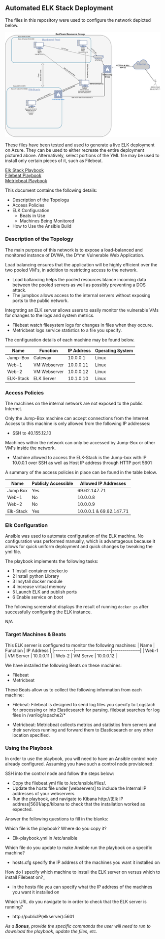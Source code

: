 ## Automated ELK Stack Deployment

The files in this repository were used to configure the network depicted below.

![Diagrams/RedTeam.drawio.png](Diagrams/RedTeam.drawio.png)

These files have been tested and used to generate a live ELK deployment on Azure. They can be used to either recreate the entire deployment pictured above. Alternatively, select portions of the YML file may be used to install only certain pieces of it, such as Filebeat.

[Elk Stack Playbook](Ansible/Elk-Install.yml)  
[Filebeat Playbook](Ansible/filebeat.yml)  
[Metricbeat Playbook](Ansible/metricbeat-install.yml) 

This document contains the following details:
- Description of the Topologu
- Access Policies
- ELK Configuration
  - Beats in Use
  - Machines Being Monitored
- How to Use the Ansible Build


### Description of the Topology

The main purpose of this network is to expose a load-balanced and monitored instance of DVWA, the D*mn Vulnerable Web Application.

Load balancing ensures that the application will be highly efficient over the two pooled VM's, in addition to restricting access to the network.
- Load ballancing helps the pooled resources blance incoming data between the pooled servers as well as possibly preventing a DOS attack. 
- The jumpbox allows access to the internal servers without exposing ports to the public network. 

Integrating an ELK server allows users to easily monitor the vulnerable VMs for changes to the logs and system metrics.
- Filebeat watch filesystem logs for changes in files when they occure.
- Metricbeat logs service statistics to a file you specify.

The configuration details of each machine may be found below.

| Name     | Function     | IP Address | Operating System |
|----------|--------------|------------|------------------|
| Jump-Box | Gateway      | 10.0.0.1   |  Linux          |
| Web-1    | VM Webserver | 10.0.0.11  |  Linux          |
| Web-2    | VM Webserver | 10.0.0.12  |  Linux          |
| ELK-Stack| ELK Server   | 10.1.0.10  |  Linux          |

### Access Policies

The machines on the internal network are not exposed to the public Internet. 

Only the Jump-Box machine can accept connections from the Internet. Access to this machine is only allowed from the following IP addresses:
- SSH to 40.155.12.10

Machines within the network can only be accessed by Jump-Box or other VM's inside the network.
- Machine allowed to access the ELK-Stack is the Jump-box with IP 10.0.0.1 over SSH as well as Host IP address through HTTP port 5601

A summary of the access policies in place can be found in the table below.

| Name         | Publicly Accessible | Allowed IP Addresses    |
|--------------|---------------------|-------------------------|
| Jump Box     | Yes                 | 69.62.147.71            |
|Web-1         | No                  |  10.0.0.8               |
|Web-2         | No                  |  10.0.0.9               |
|Elk-Stack     | Yes                 | 10.0.0.1 & 69.62.147.71 |



### Elk Configuration

Ansible was used to automate configuration of the ELK machine. No configuration was performed manually, which is advantageous because it allows for quick uniform deployment and quick changes by tweaking the yml file. 

The playbook implements the following tasks:
- 1 Install container docker.io 
- 2 Install python Library
- 3 Insytall docker module 
- 4 Increase virtual memory
- 5 Launch ELK and publish ports
- 6 Enable service on boot

The following screenshot displays the result of running `docker ps` after successfully configuring the ELK instance.

N/A

### Target Machines & Beats
This ELK server is configured to monitor the following machines:
| Name     | Function         | IP Address   |
|----------|------------------|--------------|
| Web-1    | VM Server        | 10.0.0.11     |
| Web-2    | VM Serve         | 10.0.0.12    |

We have installed the following Beats on these machines:
* Filebeat
* Metricbeat

These Beats allow us to collect the following information from each machine:
- Filebeat: Filebeat is designed to send log files you specify to Logstach for processing or into Elasticsearch for parsing. filebeat searches for log files in /var/log/apache2/*

- Metricbeat: Metricbeat collects metrics and statistics from servers and their services running  and forward them to Elasticsearch or any other location specified. 


### Using the Playbook
In order to use the playbook, you will need to have an Ansible control node already configured. Assuming you have such a control node provisioned: 

SSH into the control node and follow the steps below:
- Copy the filebeat.yml file to /etc/ansible/files/.
- Update the hosts file under [webservers] to include the Internal IP addresses of your webservers 
- Run the playbook, and navigate to Kibana http://[Elk IP address]5601/app/kibana to check that the installation worked as expected.

Answer the following questions to fill in the blanks:

Which file is the playbook? Where do you copy it?
- Elk-playbook.yml  in  /etc/ansible

Which file do you update to make Ansible run the playbook on a specific machine? 
 - hosts.cfg specify the IP address of the machines you want it installed on

How do I specify which machine to install the ELK server on versus which to install Filebeat on?_
 - in the hosts file you can specify what the IP address of the machines you want it installed on

Which URL do you navigate to in order to check that the ELK server is running?
 - http://publicIP(elkserver):5601

_As a **Bonus**, provide the specific commands the user will need to run to download the playbook, update the files, etc._









